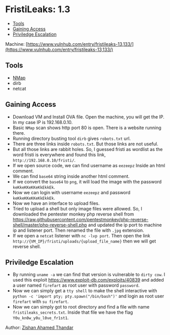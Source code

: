 # FristiLeaks: 1.3

- [Tools](#tools)
- [Gaining Access](#gaining-access)
- [Priviledge Escalation](#priviledge-escalation)

Machine: [https://www.vulnhub.com/entry/fristileaks-13,133/](https://www.vulnhub.com/entry/fristileaks-13,133/)

## Tools

- [NMap](https://nmap.org/)
- dirb
- netcat

## Gaining Access

- Download VM and Install OVA file. Open the machine, you will get the IP. In my case IP is 192.168.0.10.
- Basic `NMap` scan shows http port 80 is open. There is a website running there. 
- Running directory busting tool `dirb` gives `robots.txt` url. 
- There are three links inside `robots.txt`. But those links are not useful.
- But all those links are rabbit holes. So, I guessed fristi as wordlist as the word fristi is everywhere and found this link, `http://192.168.0.10/fristi/`.
- If we open source code, we can find username as `eezeepz` Inside an html comment. 
- We can find `base64` string inside another html comment. 
- If we convert the `base64` to `png`, it will load the image with the password `keKkeKKeKKeKkEkkEk`. 
- Now we can login with username `eezeepz` and password `keKkeKKeKKeKkEkkEk`.
- Now we have an interface to upload files. 
- Tried to upload a shell but only image files were allowed. So, I downloaded the pentester monkey php reverse shell from https://raw.githubusercontent.com/pentestmonkey/php-reverse-shell/master/php-reverse-shell.php and updated the ip port to machine ip and listener port. Then renamed the file with `.jpg` extension.
- If we open a `netcat` listener with `nc -lvp port`. Then open the link `http://{VM_IP}/fristi/uploads/{upload_file_name}` then we will get reverse shell.

## Priviledge Escalation

- By running `uname -a` we can find that version is vulnerable to `dirty cow`. I used this exploit https://www.exploit-db.com/exploits/40839 and added a user named `firefart` as root user with password `password`.
- Now we can simply get a `tty shell` to make the shell interactive with `python -c 'import pty; pty.spawn("/bin/bash")'` and login as root user `firefart` with `su firefart`.
- Now we can simply got to root directory and find a file with name `fristileaks_secrets.txt`. Inside that file we have the flag `Y0u_kn0w_y0u_l0ve_fr1st1`. 

Author: [Zishan Ahamed Thandar](https://ZishanAdThandar.github.io)

